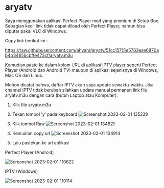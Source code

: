 # aryatv

Saya menggunakan aplikasi Perfect Player mod yang premium di Setup Box. Sebagian kecil link tidak dapat diload oleh Perfect Player, namun bisa diputar pakai VLC di Windows.

Copy link berikut ini :

https://raw.githubusercontent.com/ahyanr/aryatv/51cc15715e5763eae6870ab4b3465bcbffe473cf/aryatv.m3u

Kemudian paste ke dalam kolom URL di aplikasi IPTV player seperti Perfect Player (Android dan Android TV) maupun di aplikasi sejenisnya di Windows, Mac OS dan Linux.

Mohon dicatat bahwa, daftar IPTV akan saya update sewaktu-waktu. Jika channel IPTV tidak berubah silahkan update manual permanen link file aryatv.m3u dengan cara (butuh Laptop atau Komputer):

1. Klik file aryatv.m3u
2. Tekan tombol 'y' pada keyboard
![Screenshot 2023-02-01 135229](https://user-images.githubusercontent.com/17157416/215972338-edee14ed-6e55-4240-a4dc-99afd070accf.png)

3. Klik tombol Raw
![Screenshot 2023-02-01 134821](https://user-images.githubusercontent.com/17157416/215972081-3a7f3d54-3d84-48af-8cf3-a14d554cabe9.png)

4. Kemudian copy url
![Screenshot 2023-02-01 134914](https://user-images.githubusercontent.com/17157416/215972100-0e4d32bc-ef64-4c09-9a92-064b6b9096d4.png)

5. Lalu pastekan ke url aplikasi

Perfect Player (Android)

![Screenshot 2023-02-01 110622](https://user-images.githubusercontent.com/17157416/215943009-cd5c60ee-a274-451c-831e-046b947b2177.png)

IPTV (Windows)

![Screenshot 2023-02-01 110114](https://user-images.githubusercontent.com/17157416/215942500-56d73b49-1213-4c3b-b559-a3bba61570e2.png)
